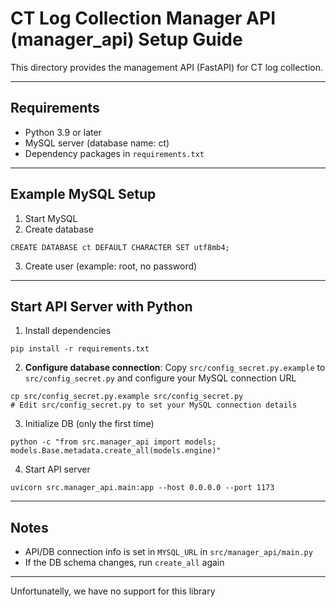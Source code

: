 # CT Log Collection Manager API (manager_api) Setup Guide

This directory provides the management API (FastAPI) for CT log collection.

---

## Requirements
- Python 3.9 or later
- MySQL server (database name: ct)
- Dependency packages in `requirements.txt`

---

## Example MySQL Setup

1. Start MySQL
2. Create database

```
CREATE DATABASE ct DEFAULT CHARACTER SET utf8mb4;
```

3. Create user (example: root, no password)

---

## Start API Server with Python

1. Install dependencies

```
pip install -r requirements.txt
```

2. **Configure database connection**: Copy `src/config_secret.py.example` to `src/config_secret.py` and configure your MySQL connection URL

```
cp src/config_secret.py.example src/config_secret.py
# Edit src/config_secret.py to set your MySQL connection details
```

3. Initialize DB (only the first time)

```
python -c "from src.manager_api import models; models.Base.metadata.create_all(models.engine)"
```

4. Start API server

```
uvicorn src.manager_api.main:app --host 0.0.0.0 --port 1173
```

---

## Notes
- API/DB connection info is set in `MYSQL_URL` in `src/manager_api/main.py`
- If the DB schema changes, run `create_all` again

---

Unfortunatelly, we have no support for this library